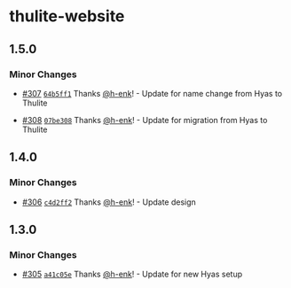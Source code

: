 # thulite-website

## 1.5.0

### Minor Changes

- [#307](https://github.com/thuliteio/thulite.io/pull/307) [`64b5ff1`](https://github.com/thuliteio/thulite.io/commit/64b5ff1f4341d53684cadde602c9964f257cb13c) Thanks [@h-enk](https://github.com/h-enk)! - Update for name change from Hyas to Thulite

- [#308](https://github.com/thuliteio/thulite.io/pull/308) [`07be308`](https://github.com/thuliteio/thulite.io/commit/07be308d5a2ab6e1c663f8edb29cff47414800be) Thanks [@h-enk](https://github.com/h-enk)! - Update for migration from Hyas to Thulite

## 1.4.0

### Minor Changes

- [#306](https://github.com/thuliteio/thulite.io/pull/306) [`c4d2ff2`](https://github.com/thuliteio/thulite.io/commit/c4d2ff29a4efa16064b8f99b010b6db6132ae9a5) Thanks [@h-enk](https://github.com/h-enk)! - Update design

## 1.3.0

### Minor Changes

- [#305](https://github.com/thuliteio/thulite.io/pull/305) [`a41c05e`](https://github.com/thuliteio/thulite.io/commit/a41c05e72c7e3f99e65562ba2e9210e4cf3a1979) Thanks [@h-enk](https://github.com/h-enk)! - Update for new Hyas setup
